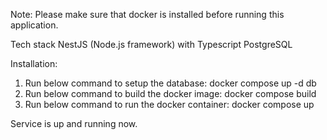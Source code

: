 Note: Please make sure that docker is installed before running this application.

Tech stack
NestJS (Node.js framework) with Typescript
PostgreSQL

Installation:
1. Run below command to setup the database:
  docker compose up -d db
2. Run below command to build the docker image:
  docker compose build  
3. Run below command to run the docker container:
  docker compose up

Service is up and running now.



